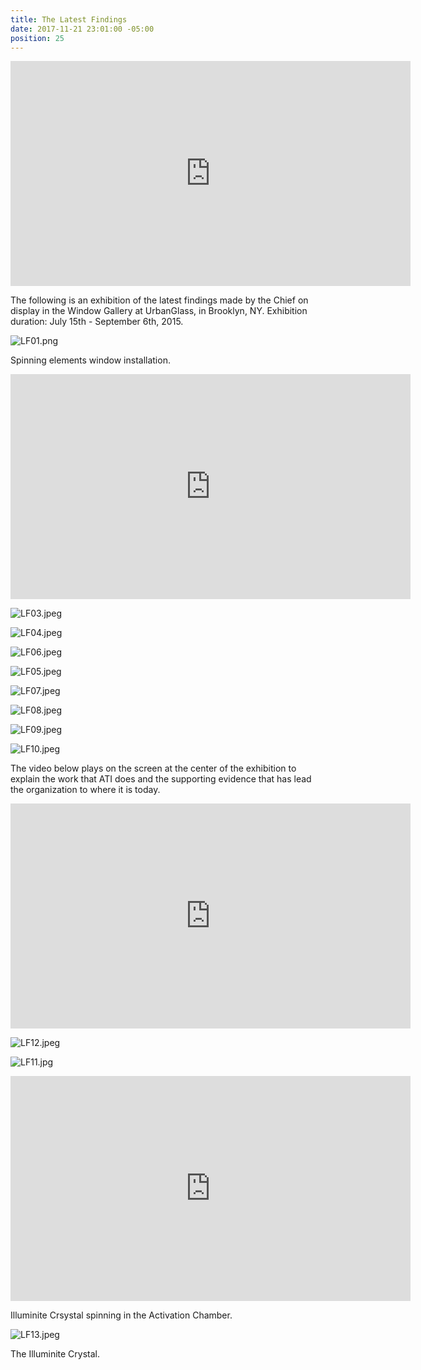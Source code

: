 ```yaml
---
title: The Latest Findings
date: 2017-11-21 23:01:00 -05:00
position: 25
---
```


<iframe src="https://player.vimeo.com/video/140801737" width="640" height="360" frameborder="0" webkitallowfullscreen mozallowfullscreen allowfullscreen></iframe>

The following is an exhibition of the latest findings made by the Chief on display in the Window Gallery at UrbanGlass, in Brooklyn, NY. Exhibition duration: July 15th - September 6th, 2015. 

![LF01.png](/uploads/LF01.png)

Spinning elements window installation.

<iframe src="https://player.vimeo.com/video/140802013" width="640" height="360" frameborder="0" webkitallowfullscreen mozallowfullscreen allowfullscreen></iframe>

![LF03.jpeg](/uploads/LF03.jpeg)

![LF04.jpeg](/uploads/LF04.jpeg)

![LF06.jpeg](/uploads/LF06.jpeg)

![LF05.jpeg](/uploads/LF05.jpeg)

![LF07.jpeg](/uploads/LF07.jpeg)

![LF08.jpeg](/uploads/LF08.jpeg)

![LF09.jpeg](/uploads/LF09.jpeg)

![LF10.jpeg](/uploads/LF10.jpeg)

The video below plays on the screen at the center of the exhibition to explain the work that ATI does and the supporting evidence that has lead the organization to where it is today.

<iframe src="https://player.vimeo.com/video/140800806" width="640" height="360" frameborder="0" webkitallowfullscreen mozallowfullscreen allowfullscreen></iframe>

![LF12.jpeg](/uploads/LF12.jpeg)

![LF11.jpg](/uploads/LF11.jpg)

<iframe src="https://player.vimeo.com/video/140801882" width="640" height="360" frameborder="0" webkitallowfullscreen mozallowfullscreen allowfullscreen></iframe>

Illuminite Crsystal spinning in the Activation Chamber.

![LF13.jpeg](/uploads/LF13.jpeg)

The Illuminite Crystal.